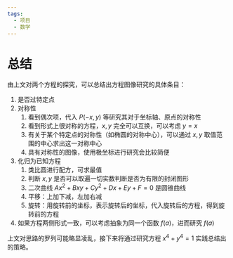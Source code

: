 ```yaml
---
tags:
  - 项目
  - 数学
---
```

# 总结

由上文对两个方程的探究，可以总结出方程图像研究的具体条目：

1. 是否过特定点
2. 对称性
	1. 看到偶次项，代入 $P(-x,y)$ 等研究其对于坐标轴、原点的对称性
	2. 看到形式上很对称的方程，$x,y$ 完全可以互换，可以考虑 $y=x$
	3. 有关于某个特定点的对称性（如椭圆的对称中心），可以通过 $x,y$ 取值范围的中心求出这一对称中心
	4. 具有对称性的图像，使用极坐标进行研究会比较简便
3. 化归为已知方程
	1. 类比圆进行配方，可求最值
	2. 判断 $x,y$ 是否可以取遍一切实数判断是否为有限的封闭图形
	3. 二次曲线 $Ax^2+Bxy+Cy^2+Dx+Ey+F=0$ 是圆锥曲线
	4. 平移：上加下减，左加右减
	5. 旋转：用旋转前的坐标，表示旋转后的坐标，代入旋转后的方程，得到旋转前的方程
4. 如果方程两侧形式一致，可以考虑抽象为同一个函数 $f(a)$，进而研究 $f(a)$

上文对思路的罗列可能略显凌乱，接下来将通过研究方程 $x^4+y^4=1$ 实践总结出的策略。
